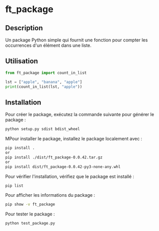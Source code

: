 # ft_package

## Description

Un package Python simple qui fournit une fonction pour compter les occurrences d'un élément dans une liste.

## Utilisation

```python
from ft_package import count_in_list

lst = ["apple", "banana", "apple"]
print(count_in_list(lst, "apple")) 
```

## Installation

Pour créer le package, exécutez la commande suivante pour générer le package :

```bash
python setup.py sdist bdist_wheel
```

MPour installer le package, installez le package localement avec :

```bash
pip install .
or
pip install ./dist/ft_package-0.0.42.tar.gz
or
pip install dist/ft_package-0.0.42-py3-none-any.whl
```

Pour vérifier l'installation, vérifiez que le package est installé :

```bash
pip list
```

Pour afficher les informations du package :

```bash
pip show -v ft_package
```

Pour tester le package :

```bash
python test_package.py
```
